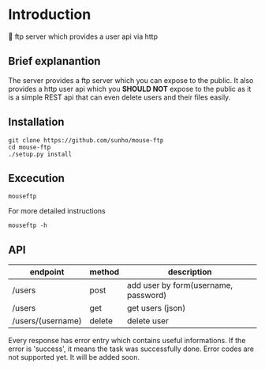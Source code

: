 # Introduction
🐁 ftp server which provides a user api via http

## Brief explanantion
The server provides a ftp server which you can expose to the public. It also provides a http user api which you **SHOULD NOT** expose to the public as it is a simple REST api that can even delete users and their files easily. 
## Installation
```
git clone https://github.com/sunho/mouse-ftp
cd mouse-ftp
./setup.py install
```
## Excecution
```
mouseftp
```
For more detailed instructions
```
mouseftp -h
```
## API
| endpoint | method | description |
|--|--|--|
| /users | post | add user by form(username, password) |
| /users | get | get users (json) |
| /users/(username) | delete | delete user |

Every response has error entry which contains useful informations. If the error is 'success', it means the task was successfully done. Error codes are not supported yet. It will be added soon. 


